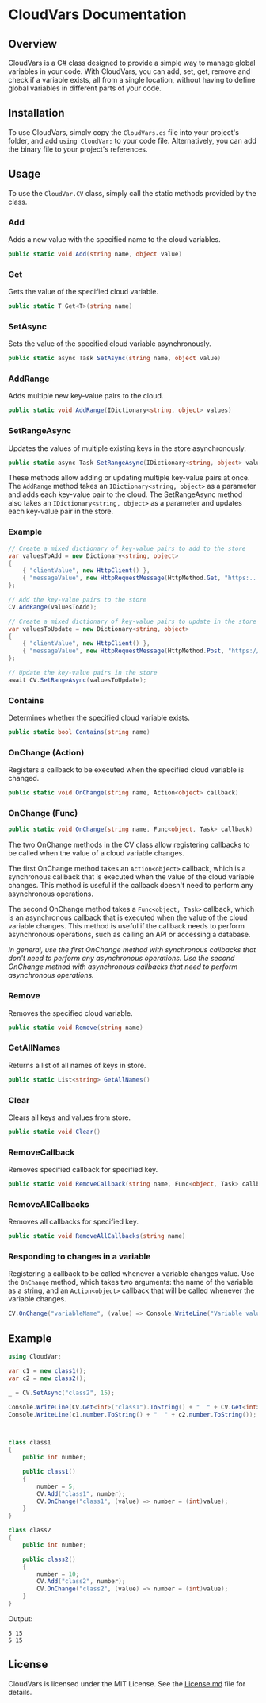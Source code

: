 # CloudVars Documentation

## Overview

CloudVars is a C# class designed to provide a simple way to manage global variables in your code. With CloudVars, you can add, set, get, remove and check if a variable exists, all from a single location, without having to define global variables in different parts of your code. 

## Installation

To use CloudVars, simply copy the `CloudVars.cs` file into your project's folder, and add `using CloudVar;` to your code file. Alternatively, you can add the binary file to your project's references.


## Usage

To use the `CloudVar.CV` class, simply call the static methods provided by the class.

### Add

Adds a new value with the specified name to the cloud variables.

```csharp
public static void Add(string name, object value)
```

### Get

Gets the value of the specified cloud variable.

```csharp
public static T Get<T>(string name)
```

### SetAsync

Sets the value of the specified cloud variable asynchronously.

```csharp
public static async Task SetAsync(string name, object value)
```

### AddRange

Adds multiple new key-value pairs to the cloud.

```csharp
public static void AddRange(IDictionary<string, object> values)
```

### SetRangeAsync

Updates the values of multiple existing keys in the store asynchronously.

```csharp
public static async Task SetRangeAsync(IDictionary<string, object> values)
```

These methods allow adding or updating multiple key-value pairs at once. The `AddRange` method takes an `IDictionary<string, object>` as a parameter and adds each key-value pair to the cloud. The SetRangeAsync method also takes an `IDictionary<string, object>` as a parameter and updates each key-value pair in the store.


### Example
```csharp
// Create a mixed dictionary of key-value pairs to add to the store
var valuesToAdd = new Dictionary<string, object>
{
    { "clientValue", new HttpClient() },
    { "messageValue", new HttpRequestMessage(HttpMethod.Get, "https:...") }
};

// Add the key-value pairs to the store
CV.AddRange(valuesToAdd);

// Create a mixed dictionary of key-value pairs to update in the store
var valuesToUpdate = new Dictionary<string, object>
{
    { "clientValue", new HttpClient() },
    { "messageValue", new HttpRequestMessage(HttpMethod.Post, "https://...") }
};

// Update the key-value pairs in the store
await CV.SetRangeAsync(valuesToUpdate);
```



### Contains

Determines whether the specified cloud variable exists.

```csharp
public static bool Contains(string name)
```

### OnChange (Action)

Registers a callback to be executed when the specified cloud variable is changed.

```csharp
public static void OnChange(string name, Action<object> callback)
```

### OnChange (Func)

```csharp
public static void OnChange(string name, Func<object, Task> callback)
```

The two OnChange methods in the CV class allow registering callbacks to be called when the value of a cloud variable changes.

The first OnChange method takes an `Action<object>` callback, which is a synchronous callback that is executed when the value of the cloud variable changes. This method is useful if the callback doesn't need to perform any asynchronous operations.

The second OnChange method takes a `Func<object, Task>` callback, which is an asynchronous callback that is executed when the value of the cloud variable changes. This method is useful if the callback needs to perform asynchronous operations, such as calling an API or accessing a database.

*In general, use the first OnChange method with synchronous callbacks that don't need to perform any asynchronous operations. Use the second OnChange method with asynchronous callbacks that need to perform asynchronous operations.*

### Remove

Removes the specified cloud variable.

```csharp
public static void Remove(string name)
```

### GetAllNames

Returns a list of all names of keys in store.

```csharp
public static List<string> GetAllNames()
```

### Clear

Clears all keys and values from store.

```csharp
public static void Clear()
```

### RemoveCallback

Removes specified callback for specified key.

```csharp
public static void RemoveCallback(string name, Func<object, Task> callback)
```

### RemoveAllCallbacks

Removes all callbacks for specified key.

```csharp
public static void RemoveAllCallbacks(string name)
```



### Responding to changes in a variable

Registering a callback to be called whenever a variable changes value. Use the `OnChange` method, which takes two arguments: the name of the variable as a string, and an `Action<object>` callback that will be called whenever the variable changes.

```csharp
CV.OnChange("variableName", (value) => Console.WriteLine("Variable value changed to: " + value));
```

## Example

```csharp
using CloudVar;

var c1 = new class1();
var c2 = new class2();

_ = CV.SetAsync("class2", 15);

Console.WriteLine(CV.Get<int>("class1").ToString() + "  " + CV.Get<int>("class2").ToString());
Console.WriteLine(c1.number.ToString() + "  " + c2.number.ToString());



class class1
{
    public int number;

    public class1()
    {
        number = 5;
        CV.Add("class1", number);
        CV.OnChange("class1", (value) => number = (int)value);
    }
}

class class2
{
    public int number;

    public class2()
    {
        number = 10;
        CV.Add("class2", number);
        CV.OnChange("class2", (value) => number = (int)value);
    }
}
```

Output:
``` 
5 15
5 15
```

## License

CloudVars is licensed under the MIT License. See the [License.md](License.md) file for details.
